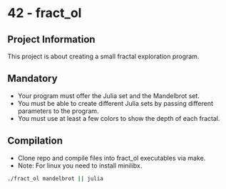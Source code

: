 # 42 - fract_ol

## Project Information
This project is about creating a small fractal exploration program.

##  Mandatory

- Your program must offer the Julia set and the Mandelbrot set.
- You must be able to create different Julia sets by passing different parameters to
the program.
- You must use at least a few colors to show the depth of each fractal.

## Compilation

- Clone repo and compile files into fract_ol executables via make.
- Note: For linux you need to install minilibx.
```sh
./fract_ol mandelbrot || julia
```

